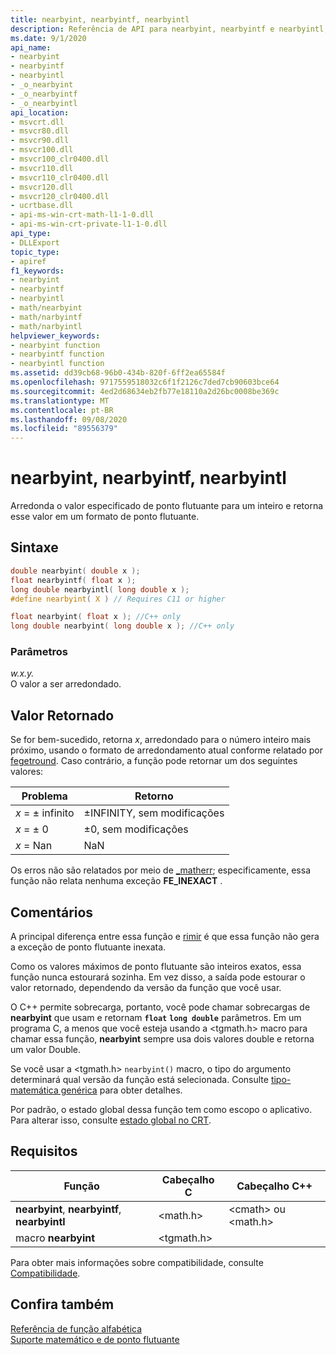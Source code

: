 ```yaml
---
title: nearbyint, nearbyintf, nearbyintl
description: Referência de API para nearbyint, nearbyintf e nearbyintl; que arredonda o valor de ponto flutuante especificado para um número inteiro e retorna esse valor em um formato de ponto flutuante.
ms.date: 9/1/2020
api_name:
- nearbyint
- nearbyintf
- nearbyintl
- _o_nearbyint
- _o_nearbyintf
- _o_nearbyintl
api_location:
- msvcrt.dll
- msvcr80.dll
- msvcr90.dll
- msvcr100.dll
- msvcr100_clr0400.dll
- msvcr110.dll
- msvcr110_clr0400.dll
- msvcr120.dll
- msvcr120_clr0400.dll
- ucrtbase.dll
- api-ms-win-crt-math-l1-1-0.dll
- api-ms-win-crt-private-l1-1-0.dll
api_type:
- DLLExport
topic_type:
- apiref
f1_keywords:
- nearbyint
- nearbyintf
- nearbyintl
- math/nearbyint
- math/narbyintf
- math/narbyintl
helpviewer_keywords:
- nearbyint function
- nearbyintf function
- nearbyintl function
ms.assetid: dd39cb68-96b0-434b-820f-6ff2ea65584f
ms.openlocfilehash: 9717559518032c6f1f2126c7ded7cb90603bce64
ms.sourcegitcommit: 4ed2d68634eb2fb77e18110a2d26bc0008be369c
ms.translationtype: MT
ms.contentlocale: pt-BR
ms.lasthandoff: 09/08/2020
ms.locfileid: "89556379"
---
```

# <a name="nearbyint-nearbyintf-nearbyintl"></a>nearbyint, nearbyintf, nearbyintl

Arredonda o valor especificado de ponto flutuante para um inteiro e retorna esse valor em um formato de ponto flutuante.

## <a name="syntax"></a>Sintaxe

```C
double nearbyint( double x );
float nearbyintf( float x );
long double nearbyintl( long double x );
#define nearbyint( X ) // Requires C11 or higher

float nearbyint( float x ); //C++ only
long double nearbyint( long double x ); //C++ only
```

### <a name="parameters"></a>Parâmetros

*w.x.y.*\
O valor a ser arredondado.

## <a name="return-value"></a>Valor Retornado

Se for bem-sucedido, retorna *x*, arredondado para o número inteiro mais próximo, usando o formato de arredondamento atual conforme relatado por [fegetround](fegetround-fesetround2.md). Caso contrário, a função pode retornar um dos seguintes valores:

|Problema|Retorno|
|-----------|------------|
|*x* = ± infinito|±INFINITY, sem modificações|
|*x* = ± 0|±0, sem modificações|
|*x* = Nan|NaN|

Os erros não são relatados por meio de [_matherr](matherr.md); especificamente, essa função não relata nenhuma exceção **FE_INEXACT** .

## <a name="remarks"></a>Comentários

A principal diferença entre essa função e [rimir](rint-rintf-rintl.md) é que essa função não gera a exceção de ponto flutuante inexata.

Como os valores máximos de ponto flutuante são inteiros exatos, essa função nunca estourará sozinha. Em vez disso, a saída pode estourar o valor retornado, dependendo da versão da função que você usar.

O C++ permite sobrecarga, portanto, você pode chamar sobrecargas de **nearbyint** que usam e retornam **`float`** **`long double`** parâmetros. Em um programa C, a menos que você esteja usando a \<tgmath.h> macro para chamar essa função, **nearbyint** sempre usa dois valores double e retorna um valor Double.

Se você usar a \<tgmath.h> `nearbyint()` macro, o tipo do argumento determinará qual versão da função está selecionada. Consulte [tipo-matemática genérica](../../c-runtime-library/tgmath.md) para obter detalhes.

Por padrão, o estado global dessa função tem como escopo o aplicativo. Para alterar isso, consulte [estado global no CRT](../global-state.md).

## <a name="requirements"></a>Requisitos

|Função|Cabeçalho C|Cabeçalho C++|
|--------------|--------------|------------------|
|**nearbyint**, **nearbyintf**, **nearbyintl**|\<math.h>|\<cmath> ou \<math.h>|
|macro **nearbyint** | \<tgmath.h> ||

Para obter mais informações sobre compatibilidade, consulte [Compatibilidade](../../c-runtime-library/compatibility.md).

## <a name="see-also"></a>Confira também

[Referência de função alfabética](crt-alphabetical-function-reference.md)<br/>
[Suporte matemático e de ponto flutuante](../floating-point-support.md)<br/>

